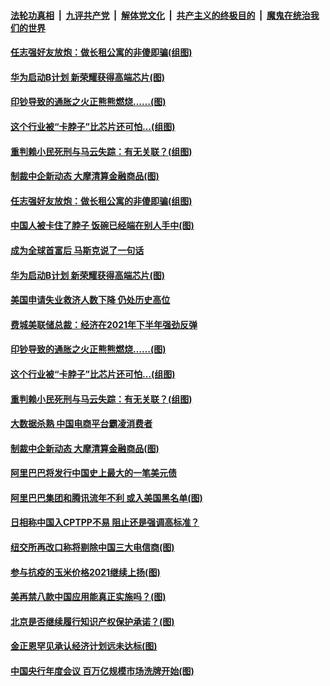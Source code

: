 ####  [法轮功真相](../../../../basic/blob/master/README.md?t=01090701) &nbsp;|&nbsp; [九评共产党](../../../../9ping.md/blob/master/README.md?t=01090701) &nbsp;|&nbsp; [解体党文化](../../../../jtdwh.md/blob/master/README.md?t=01090701)  &nbsp;|&nbsp; [共产主义的终极目的](../../../../gczydzjmd.md/blob/master/README.md?t=01090701) &nbsp;|&nbsp; [魔鬼在统治我们的世界](../../../../mgztzwmdsj.md/blob/master/README.md?t=01090701) 

#### [任志强好友放炮：做长租公寓的非傻即骗(组图)](../pages/p5/958507.md?t=01090701) 

#### [华为启动B计划 新荣耀获得高端芯片(图)](../pages/p5/958496.md?t=01090701) 

#### [印钞导致的通胀之火正熊熊燃烧……(图)](../pages/p5/958419.md?t=01090701) 

#### [这个行业被“卡脖子”比芯片还可怕…(组图)](../pages/p5/958431.md?t=01090701) 

#### [重判赖小民死刑与马云失踪：有无关联？(组图)](../pages/p5/958425.md?t=01090701) 

#### [制裁中企新动态 大摩清算金融商品(图)](../pages/p5/958391.md?t=01090701) 

#### [任志强好友放炮：做长租公寓的非傻即骗(组图)](../pages/p5/958507.md?t=01090701) 

#### [中国人被卡住了脖子 饭碗已经端在别人手中(图)](../pages/p5/958400.md?t=01090701) 

#### [成为全球首富后 马斯克说了一句话](../pages/p5/958498.md?t=01090701) 

#### [华为启动B计划 新荣耀获得高端芯片(图)](../pages/p5/958496.md?t=01090701) 

#### [美国申请失业救济人数下降 仍处历史高位](../pages/p5/958486.md?t=01090701) 

#### [费城美联储总裁：经济在2021年下半年强劲反弹](../pages/p5/958485.md?t=01090701) 

#### [印钞导致的通胀之火正熊熊燃烧……(图)](../pages/p5/958419.md?t=01090701) 

#### [这个行业被“卡脖子”比芯片还可怕…(组图)](../pages/p5/958431.md?t=01090701) 

#### [重判赖小民死刑与马云失踪：有无关联？(组图)](../pages/p5/958425.md?t=01090701) 

#### [大数据杀熟 中国电商平台霸凌消费者](../pages/p5/958398.md?t=01090701) 

#### [制裁中企新动态 大摩清算金融商品(图)](../pages/p5/958391.md?t=01090701) 

#### [阿里巴巴将发行中国史上最大的一笔美元债](../pages/p5/958382.md?t=01090701) 

#### [阿里巴巴集团和腾讯流年不利 或入美国黑名单(图)](../pages/p5/958379.md?t=01090701) 

#### [日相称中国入CPTPP不易 阻止还是强调高标准？](../pages/p5/958361.md?t=01090701) 

#### [纽交所再改口称将剔除中国三大电信商(图)](../pages/p5/958311.md?t=01090701) 

#### [参与抗疫的玉米价格2021继续上扬(图)](../pages/p5/958307.md?t=01090701) 

#### [美再禁八款中国应用能真正实施吗？(图)](../pages/p5/958302.md?t=01090701) 

#### [北京是否继续履行知识产权保护承诺？(图)](../pages/p5/958296.md?t=01090701) 

#### [金正恩罕见承认经济计划远未达标(图)](../pages/p5/958295.md?t=01090701) 

#### [中国央行年度会议 百万亿规模市场洗牌开始(图)](../pages/p5/958286.md?t=01090701) 

